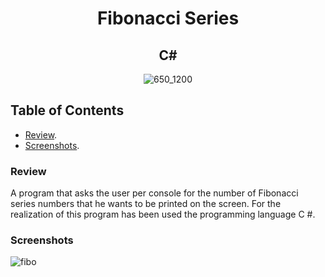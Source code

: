 <div align="center">
  
  <h1>Fibonacci Series</h1>
  <h2>C#</h2>

![650_1200](https://user-images.githubusercontent.com/116028548/199333550-3415eed7-168f-497d-8361-6f9a9f8fb142.jpg)


  
</div>


## Table of Contents

- [Review](#review).
- [Screenshots](#screenshots).


### Review

A program that asks the user per console for the number of Fibonacci series numbers that he wants to be printed on the screen. For the realization of this program has been used the programming language C #. 

### Screenshots
![fibo](https://user-images.githubusercontent.com/116028548/199336851-e2838fa6-831a-42a4-990c-6cd98bbeb663.jpg)

